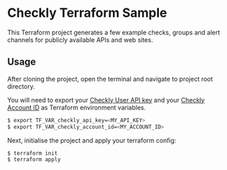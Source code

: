 # Checkly Terraform Sample

This Terraform project generates a few example checks, groups and alert channels for publicly available APIs and web sites.

## Usage

After cloning the project, open the terminal and navigate to project root directory.

You will need to export your [Checkly User API key](https://www.checklyhq.com/docs/accounts-and-users/creating-api-key/) and your [Checkly Account ID](https://app.checklyhq.com/settings/account/general) as Terraform environment variables.

```bash
$ export TF_VAR_checkly_api_key=<MY_API_KEY>
$ export TF_VAR_checkly_account_id=<MY_ACCOUNT_ID>
```

Next, initialise the project and apply your terraform config:

```bash
$ terraform init
$ terraform apply
```